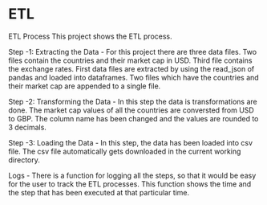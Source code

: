 # ETL
ETL Process
This project shows the ETL process. 

Step -1: Extracting the Data -
For this project there are three data files. Two files contain the countries and their market cap in USD. Third file contains the exchange rates.
First data files are extracted by using the read_json of pandas and loaded into dataframes. Two files which have the countries and their market cap are appended to a single file.

Step -2: Transforming the Data -
In this step the data is transformations are done.
The market cap values of all the countries are conversted from USD to GBP. The column name has been changed and the values are rounded to 3 decimals.

Step -3: Loading the Data -
In this step, the data has been loaded into csv file. The csv file automatically gets downloaded in the current working directory.

Logs -
There is a function for logging all the steps, so that it would be easy for the user to track the ETL processes. This function shows the time and the step that has been executed at that particular time.

